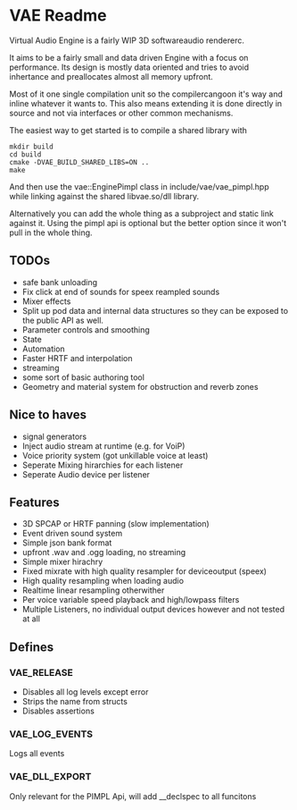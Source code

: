 # VAE Readme
Virtual Audio Engine is a fairly WIP 3D softwareaudio rendererc.

It aims to be a fairly small and data driven Engine with a focus on performance.
Its design is mostly data oriented and tries to avoid inhertance and preallocates
almost all memory upfront.

Most of it one single compilation unit so the compilercangoon it's way and inline
whatever it wants to.
This also means extending it is done directly in source and not via interfaces or other common mechanisms.

The easiest way to get started is to compile a shared library with
```
mkdir build
cd build
cmake -DVAE_BUILD_SHARED_LIBS=ON ..
make
```
And then use the vae::EnginePimpl class in include/vae/vae_pimpl.hpp while linking against the shared libvae.so/dll library.


Alternatively you can add the whole thing as a subproject and static link against it.
Using the pimpl api is optional but the better option since it won't pull in the whole thing.

## TODOs
- safe bank unloading
- Fix click at end of sounds for speex reampled sounds
- Mixer effects
- Split up pod data and internal data structures so they can be exposed to the public API as well.
- Parameter controls and smoothing
- State
- Automation
- Faster HRTF and interpolation
- streaming
- some sort of basic authoring tool
- Geometry and material system for obstruction and reverb zones

## Nice to haves
- signal generators
- Inject audio stream at runtime (e.g. for VoiP)
- Voice priority system (got unkillable voice at least)
- Seperate Mixing hirarchies for each listener
- Seperate Audio device per listener


## Features
- 3D SPCAP or HRTF panning (slow implementation)
- Event driven sound system
- Simple json bank format
- upfront .wav and .ogg loading, no streaming
- Simple mixer hirachry
- Fixed mixrate with high quality resampler for deviceoutput (speex)
- High quality resampling when loading audio
- Realtime linear resampling otherwither
- Per voice variable speed playback and high/lowpass filters
- Multiple Listeners, no individual output devices however and not tested at all

## Defines

### VAE_RELEASE
- Disables all log levels except error
- Strips the name from structs
- Disables assertions
### VAE_LOG_EVENTS
Logs all events

### VAE_DLL_EXPORT
Only relevant for the PIMPL Api, will add __declspec to all funcitons
